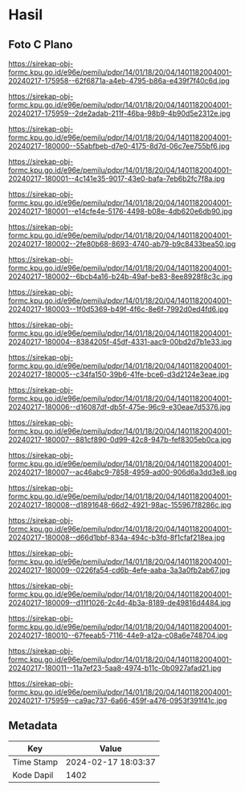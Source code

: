 # Hasil

## Foto C Plano

https://sirekap-obj-formc.kpu.go.id/e96e/pemilu/pdpr/14/01/18/20/04/1401182004001-20240217-175958--62f6871a-a4eb-4795-b86a-e439f7f40c6d.jpg

https://sirekap-obj-formc.kpu.go.id/e96e/pemilu/pdpr/14/01/18/20/04/1401182004001-20240217-175959--2de2adab-211f-46ba-98b9-4b90d5e2312e.jpg

https://sirekap-obj-formc.kpu.go.id/e96e/pemilu/pdpr/14/01/18/20/04/1401182004001-20240217-180000--55abfbeb-d7e0-4175-8d7d-06c7ee755bf6.jpg

https://sirekap-obj-formc.kpu.go.id/e96e/pemilu/pdpr/14/01/18/20/04/1401182004001-20240217-180001--4c141e35-9017-43e0-bafa-7eb6b2fc7f8a.jpg

https://sirekap-obj-formc.kpu.go.id/e96e/pemilu/pdpr/14/01/18/20/04/1401182004001-20240217-180001--e14cfe4e-5176-4498-b08e-4db620e6db90.jpg

https://sirekap-obj-formc.kpu.go.id/e96e/pemilu/pdpr/14/01/18/20/04/1401182004001-20240217-180002--2fe80b68-8693-4740-ab79-b9c8433bea50.jpg

https://sirekap-obj-formc.kpu.go.id/e96e/pemilu/pdpr/14/01/18/20/04/1401182004001-20240217-180002--6bcb4a16-b24b-49af-be83-8ee8928f8c3c.jpg

https://sirekap-obj-formc.kpu.go.id/e96e/pemilu/pdpr/14/01/18/20/04/1401182004001-20240217-180003--1f0d5369-b49f-4f6c-8e6f-7992d0ed4fd6.jpg

https://sirekap-obj-formc.kpu.go.id/e96e/pemilu/pdpr/14/01/18/20/04/1401182004001-20240217-180004--8384205f-45df-4331-aac9-00bd2d7b1e33.jpg

https://sirekap-obj-formc.kpu.go.id/e96e/pemilu/pdpr/14/01/18/20/04/1401182004001-20240217-180005--c34fa150-39b6-41fe-bce6-d3d2124e3eae.jpg

https://sirekap-obj-formc.kpu.go.id/e96e/pemilu/pdpr/14/01/18/20/04/1401182004001-20240217-180006--d16087df-db5f-475e-96c9-e30eae7d5376.jpg

https://sirekap-obj-formc.kpu.go.id/e96e/pemilu/pdpr/14/01/18/20/04/1401182004001-20240217-180007--881cf890-0d99-42c8-947b-fef8305eb0ca.jpg

https://sirekap-obj-formc.kpu.go.id/e96e/pemilu/pdpr/14/01/18/20/04/1401182004001-20240217-180007--ac46abc9-7858-4959-ad00-906d6a3dd3e8.jpg

https://sirekap-obj-formc.kpu.go.id/e96e/pemilu/pdpr/14/01/18/20/04/1401182004001-20240217-180008--d1891648-66d2-4921-98ac-155967f8286c.jpg

https://sirekap-obj-formc.kpu.go.id/e96e/pemilu/pdpr/14/01/18/20/04/1401182004001-20240217-180008--d66d1bbf-834a-494c-b3fd-8f1cfaf218ea.jpg

https://sirekap-obj-formc.kpu.go.id/e96e/pemilu/pdpr/14/01/18/20/04/1401182004001-20240217-180009--0226fa54-cd6b-4efe-aaba-3a3a0fb2ab67.jpg

https://sirekap-obj-formc.kpu.go.id/e96e/pemilu/pdpr/14/01/18/20/04/1401182004001-20240217-180009--d11f1026-2c4d-4b3a-8189-de49816d4484.jpg

https://sirekap-obj-formc.kpu.go.id/e96e/pemilu/pdpr/14/01/18/20/04/1401182004001-20240217-180010--67feeab5-7116-44e9-a12a-c08a6e748704.jpg

https://sirekap-obj-formc.kpu.go.id/e96e/pemilu/pdpr/14/01/18/20/04/1401182004001-20240217-180011--11a7ef23-5aa8-4974-b11c-0b0927afad21.jpg

https://sirekap-obj-formc.kpu.go.id/e96e/pemilu/pdpr/14/01/18/20/04/1401182004001-20240217-175959--ca9ac737-6a66-459f-a476-0953f391f41c.jpg


## Metadata

| Key        | Value               |
| ---------- | ------------------- |
| Time Stamp | 2024-02-17 18:03:37 |
| Kode Dapil | 1402                |



